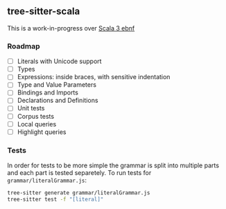 ## tree-sitter-scala
This is a work-in-progress over [Scala 3 ebnf](https://github.com/lampepfl/dotty/blob/main/docs/_docs/internals/syntax.md)

### Roadmap
- [ ] Literals with Unicode support
- [ ] Types
- [ ] Expressions: inside braces, with sensitive indentation
- [ ] Type and Value Parameters
- [ ] Bindings and Imports
- [ ] Declarations and Definitions
- [ ] Unit tests
- [ ] Corpus tests
- [ ] Local queries
- [ ] Highlight queries

### Tests
In order for tests to be more simple the grammar is split into multiple parts and each part is tested separetely.
To run tests for `grammar/literalGrammar.js`:
```bash
tree-sitter generate grammar/literalGrammar.js
tree-sitter test -f "[literal]"
```
